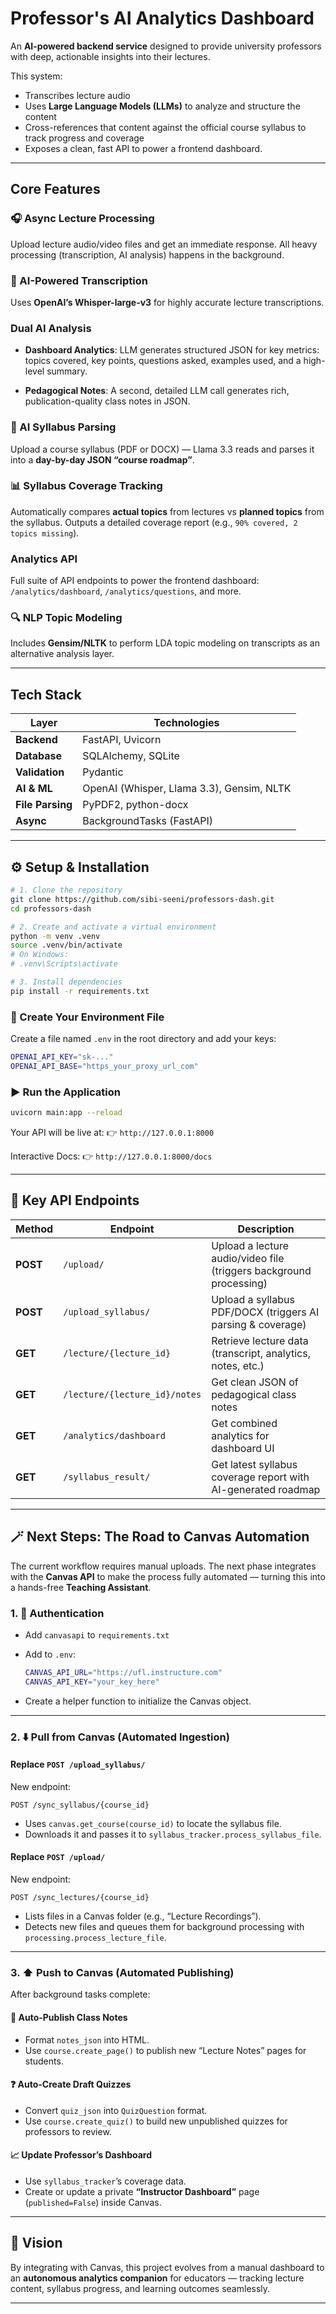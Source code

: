 # Professor's AI Analytics Dashboard

An **AI-powered backend service** designed to provide university professors with deep, actionable insights into their lectures.

This system:

* Transcribes lecture audio
* Uses **Large Language Models (LLMs)** to analyze and structure the content
* Cross-references that content against the official course syllabus to track progress and coverage
* Exposes a clean, fast API to power a frontend dashboard.

---

## Core Features

### 🎧 Async Lecture Processing

Upload lecture audio/video files and get an immediate response.
All heavy processing (transcription, AI analysis) happens in the background.

### 🧠 AI-Powered Transcription

Uses **OpenAI’s Whisper-large-v3** for highly accurate lecture transcriptions.

### Dual AI Analysis

* **Dashboard Analytics**: LLM generates structured JSON for key metrics:
  topics covered, key points, questions asked, examples used, and a high-level summary.

* **Pedagogical Notes**: A second, detailed LLM call generates rich, publication-quality class notes in JSON.

### 📘 AI Syllabus Parsing

Upload a course syllabus (PDF or DOCX) — Llama 3.3 reads and parses it into a **day-by-day JSON “course roadmap”**.

### 📊 Syllabus Coverage Tracking

Automatically compares **actual topics** from lectures vs **planned topics** from the syllabus.
Outputs a detailed coverage report (e.g., `90% covered, 2 topics missing`).

### Analytics API

Full suite of API endpoints to power the frontend dashboard:
`/analytics/dashboard`, `/analytics/questions`, and more.

### 🔍 NLP Topic Modeling

Includes **Gensim/NLTK** to perform LDA topic modeling on transcripts as an alternative analysis layer.

---

## Tech Stack

| Layer            | Technologies                              |
| ---------------- | ----------------------------------------- |
| **Backend**      | FastAPI, Uvicorn                          |
| **Database**     | SQLAlchemy, SQLite                        |
| **Validation**   | Pydantic                                  |
| **AI & ML**      | OpenAI (Whisper, Llama 3.3), Gensim, NLTK |
| **File Parsing** | PyPDF2, python-docx                       |
| **Async**        | BackgroundTasks (FastAPI)                 |

---

## ⚙️ Setup & Installation

```bash
# 1. Clone the repository
git clone https://github.com/sibi-seeni/professors-dash.git
cd professors-dash

# 2. Create and activate a virtual environment
python -m venv .venv
source .venv/bin/activate
# On Windows:
# .venv\Scripts\activate

# 3. Install dependencies
pip install -r requirements.txt
```

### 🔑 Create Your Environment File

Create a file named `.env` in the root directory and add your keys:

```bash
OPENAI_API_KEY="sk-..."
OPENAI_API_BASE="https_your_proxy_url_com"
```

### ▶️ Run the Application

```bash
uvicorn main:app --reload
```

Your API will be live at:
👉 `http://127.0.0.1:8000`

Interactive Docs:
👉 `http://127.0.0.1:8000/docs`

---

## 🧩 Key API Endpoints

| Method   | Endpoint                      | Description                                                        |
| -------- | ----------------------------- | ------------------------------------------------------------------ |
| **POST** | `/upload/`                    | Upload a lecture audio/video file (triggers background processing) |
| **POST** | `/upload_syllabus/`           | Upload a syllabus PDF/DOCX (triggers AI parsing & coverage)        |
| **GET**  | `/lecture/{lecture_id}`       | Retrieve lecture data (transcript, analytics, notes, etc.)         |
| **GET**  | `/lecture/{lecture_id}/notes` | Get clean JSON of pedagogical class notes                          |
| **GET**  | `/analytics/dashboard`        | Get combined analytics for dashboard UI                            |
| **GET**  | `/syllabus_result/`           | Get latest syllabus coverage report with AI-generated roadmap      |

---

## 🪄 Next Steps: The Road to Canvas Automation

The current workflow requires manual uploads.
The next phase integrates with the **Canvas API** to make the process fully automated — turning this into a hands-free **Teaching Assistant**.

### 1. 🔐 Authentication

* Add `canvasapi` to `requirements.txt`
* Add to `.env`:

  ```bash
  CANVAS_API_URL="https://ufl.instructure.com"
  CANVAS_API_KEY="your_key_here"
  ```
* Create a helper function to initialize the Canvas object.

---

### 2. ⬇️ Pull from Canvas (Automated Ingestion)

#### Replace `POST /upload_syllabus/`

New endpoint:

```http
POST /sync_syllabus/{course_id}
```

* Uses `canvas.get_course(course_id)` to locate the syllabus file.
* Downloads it and passes it to `syllabus_tracker.process_syllabus_file`.

#### Replace `POST /upload/`

New endpoint:

```http
POST /sync_lectures/{course_id}
```

* Lists files in a Canvas folder (e.g., “Lecture Recordings”).
* Detects new files and queues them for background processing with `processing.process_lecture_file`.

---

### 3. ⬆️ Push to Canvas (Automated Publishing)

After background tasks complete:

#### 📝 Auto-Publish Class Notes

* Format `notes_json` into HTML.
* Use `course.create_page()` to publish new “Lecture Notes” pages for students.

#### ❓ Auto-Create Draft Quizzes

* Convert `quiz_json` into `QuizQuestion` format.
* Use `course.create_quiz()` to build new unpublished quizzes for professors to review.

#### 📈 Update Professor’s Dashboard

* Use `syllabus_tracker`’s coverage data.
* Create or update a private **“Instructor Dashboard”** page (`published=False`) inside Canvas.

---

## 🧭 Vision

By integrating with Canvas, this project evolves from a manual dashboard to an **autonomous analytics companion** for educators —
tracking lecture content, syllabus progress, and learning outcomes seamlessly.

---
